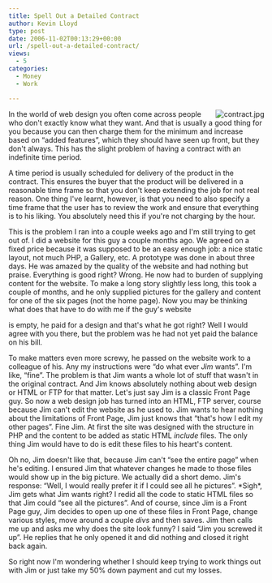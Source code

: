 ```yaml
---
title: Spell Out a Detailed Contract
author: Kevin Lloyd
type: post
date: 2006-11-02T00:13:29+00:00
url: /spell-out-a-detailed-contract/
views:
  - 5
categories:
  - Money
  - Work

---
```

<img align="right" title="contract.jpg" alt="contract.jpg" src="/wp-content/uploads/contract.jpg" />In the world of web design you often come across people who don't exactly know what they want. And that is usually a good thing for you because you can then charge them for the minimum and increase based on &#8220;added features&#8221;, which they should have seen up front, but they don't always. This has the slight problem of having a contract with an indefinite time period.

<!--adsense-->A time period is usually scheduled for delivery of the product in the contract. This ensures the buyer that the product will be delivered in a reasonable time frame so that you don't keep extending the job for not real reason. One thing I've learnt, however, is that you need to also specify a time frame that the user has to review the work and ensure that everything is to his liking. You absolutely need this if you're not charging by the hour.

This is the problem I ran into a couple weeks ago and I'm still trying to get out of. I did a website for this guy a couple months ago. We agreed on a fixed price because it was supposed to be an easy enough job: a nice static layout, not much PHP, a Gallery, etc. A prototype was done in about three days. He was amazed by the quality of the website and had nothing but praise. Everything is good right? Wrong. He now had to burden of supplying content for the website. To make a long story slightly less long, this took a couple of months, and he only supplied pictures for the gallery and content for one of the six pages (not the home page). Now you may be thinking what does that have to do with me if the guy's website

is empty, he paid for a design and that's what he got right? Well I would agree with you there, but the problem was he had not yet paid the balance on his bill.<!--more-->

To make matters even more screwy, he passed on the website work to a colleague of his. Any my instructions were &#8220;do what ever _Jim_ wants&#8221;. I'm like, &#8220;fine&#8221;. The problem is that Jim wants a whole lot of stuff that wasn't in the original contract. And Jim knows absolutely nothing about web design or HTML or FTP for that matter. Let's just say Jim is a classic Front Page guy. So now a web design job has turned into an HTML, FTP server, course because Jim can't edit the website as he used to. Jim wants to hear nothing about the limitations of Front Page, Jim just knows that &#8220;that's how I edit my other pages&#8221;. Fine Jim. At first the site was designed with the structure in PHP and the content to be added as static HTML _include_ files. The only thing Jim would have to do is edit these files to his heart's content.

Oh no, Jim doesn't like that, because Jim can't &#8220;see the entire page&#8221; when he's editing. I ensured Jim that whatever changes he made to those files would show up in the big picture. We actually did a short demo. Jim's response: &#8220;Well, I would really prefer it if I could see all he pictures&#8221;. \*Sigh\*, Jim gets what Jim wants right? I redid all the code to static HTML files so that Jim could &#8220;see all the pictures&#8221;. And of course, since Jim is a Front Page guy, Jim decides to open up one of these files in Front Page, change various styles, move around a couple _divs_ and then saves. Jim then calls me up and asks me why does the site look funny? I said &#8220;Jim you screwed it up&#8221;. He replies that he only opened it and did nothing and closed it right back again.

So right now I'm wondering whether I should keep trying to work things out with Jim or just take my 50% down payment and cut my losses.